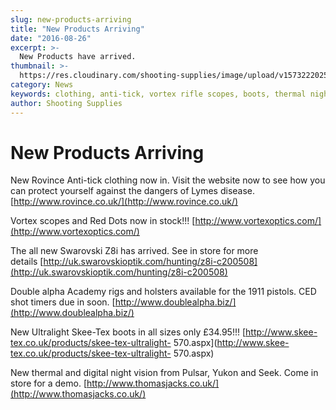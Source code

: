 ```yaml
---
slug: new-products-arriving
title: "New Products Arriving"
date: "2016-08-26"
excerpt: >-
  New Products have arrived.
thumbnail: >-
  https://res.cloudinary.com/shooting-supplies/image/upload/v1573222025/optics/SWA-Z8I075620LDI_brtvwm.jpg
category: News
keywords: clothing, anti-tick, vortex rifle scopes, boots, thermal night vision, pulsar, yukon
author: Shooting Supplies
---
```


# **New Products Arriving**

New Rovince Anti-tick clothing now in. Visit the website now to see how you can protect yourself against the dangers of Lymes disease. [http://www.rovince.co.uk/](http://www.rovince.co.uk/)

Vortex scopes and Red Dots now in stock!!! [http://www.vortexoptics.com/](http://www.vortexoptics.com/)

The all new Swarovski Z8i has arrived. See in store for more details [http://uk.swarovskioptik.com/hunting/z8i-c200508](http://uk.swarovskioptik.com/hunting/z8i-c200508)

Double alpha Academy rigs and holsters available for the 1911 pistols. CED shot timers due in soon. [http://www.doublealpha.biz/](http://www.doublealpha.biz/)

New Ultralight Skee-Tex boots in all sizes only £34.95!!! [http://www.skee-tex.co.uk/products/skee-tex-ultralight- 570.aspx](http://www.skee-tex.co.uk/products/skee-tex-ultralight- 570.aspx)

New thermal and digital night vision from Pulsar, Yukon and Seek. Come in store for a demo. [http://www.thomasjacks.co.uk/](http://www.thomasjacks.co.uk/)
